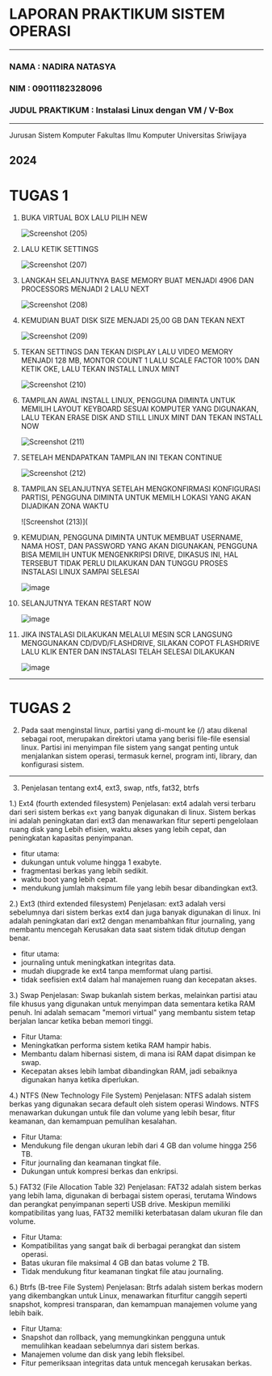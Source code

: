 # LAPORAN PRAKTIKUM SISTEM OPERASI
---
### NAMA : NADIRA NATASYA
### NIM : 09011182328096
### JUDUL PRAKTIKUM : Instalasi Linux dengan VM / V-Box
---
Jurusan Sistem Komputer
Fakultas Ilmu Komputer 
Universitas Sriwijaya 

2024
---

# TUGAS 1
1. BUKA VIRTUAL BOX LALU PILIH NEW
   
   ![Screenshot (205)](https://github.com/NADIRANTS/SISTEM-OPERASI/blob/main/File/364189511-30256a0c-de75-461d-b982-8740a6bba135.png)
  

2. LALU KETIK SETTINGS
 
   ![Screenshot (207)](https://github.com/NADIRANTS/SISTEM-OPERASI/blob/main/File/364189653-d231600d-8e2e-403f-acfa-a01789ee3489.png)


3. LANGKAH SELANJUTNYA BASE MEMORY BUAT MENJADI 4906 DAN 
PROCESSORS MENJADI 2 LALU NEXT

   ![Screenshot (208)](https://github.com/NADIRANTS/SISTEM-OPERASI/blob/main/File/364189865-54c0a9cd-569b-4f56-8932-5eed69249031.png)

   
4. KEMUDIAN BUAT DISK SIZE MENJADI 25,00 GB DAN TEKAN NEXT

    ![Screenshot (209)](https://github.com/NADIRANTS/SISTEM-OPERASI/blob/main/File/364190160-c99239eb-8531-4aad-96b2-2fdc988bbea2.png)


5. TEKAN SETTINGS DAN TEKAN DISPLAY LALU VIDEO MEMORY MENJADI 128 MB, MONTOR COUNT 1 LALU SCALE FACTOR 100% DAN KETIK OKE, LALU TEKAN INSTALL LINUX MINT

    ![Screenshot (210)](https://github.com/NADIRANTS/SISTEM-OPERASI/blob/main/File/364191202-54d2bc76-7c7b-41d9-b6a7-f122869888e1.png)


6. TAMPILAN AWAL INSTALL LINUX, PENGGUNA DIMINTA UNTUK MEMILIH LAYOUT KEYBOARD SESUAI KOMPUTER YANG DIGUNAKAN, LALU TEKAN ERASE DISK AND STILL LINUX MINT DAN TEKAN INSTALL NOW

    ![Screenshot (211)](https://github.com/NADIRANTS/SISTEM-OPERASI/blob/main/File/364191910-016081b6-53bd-4310-b90c-573650fcefa0.png)


7. SETELAH MENDAPATKAN TAMPILAN INI TEKAN CONTINUE

   ![Screenshot (212)](https://github.com/NADIRANTS/SISTEM-OPERASI/blob/main/File/364192249-1e2e0ac9-fdd0-4535-acee-9cb578e4e6ec.png)


8. TAMPILAN SELANJUTNYA SETELAH MENGKONFIRMASI KONFIGURASI PARTISI, PENGGUNA DIMINTA UNTUK MEMILH LOKASI YANG AKAN DIJADIKAN ZONA WAKTU

   ![Screenshot (213)](


9. KEMUDIAN, PENGGUNA DIMINTA UNTUK MEMBUAT USERNAME, NAMA HOST, DAN PASSWORD YANG AKAN DIGUNAKAN, PENGGUNA BISA MEMILIH UNTUK MENGENKRIPSI DRIVE, DIKASUS INI, HAL TERSEBUT TIDAK PERLU DILAKUKAN DAN TUNGGU PROSES INSTALASI LINUX SAMPAI SELESAI

    ![image](https://github.com/user-attachments/assets/edb51c40-2399-45c0-84ab-1a9da690feea)


10. SELANJUTNYA TEKAN RESTART NOW

    ![image](https://github.com/user-attachments/assets/ad5a4416-9c5e-489d-8614-fd73e9de6345)


11. JIKA INSTALASI DILAKUKAN MELALUI MESIN SCR LANGSUNG MENGGUNAKAN CD/DVD/FLASHDRIVE, SILAKAN COPOT FLASHDRIVE LALU KLIK ENTER DAN INSTALASI TELAH SELESAI DILAKUKAN

    ![image](https://github.com/user-attachments/assets/f3c03e7e-ab90-4446-aca4-62672b2f197d)

---

# TUGAS 2
2. Pada saat menginstal linux, partisi yang di-mount ke (/) atau dikenal sebagai 
root, merupakan direktori utama yang berisi file-file esensial linux. Partisi ini 
menyimpan file sistem yang sangat penting untuk menjalankan sistem operasi, 
termasuk kernel, program inti, library, dan konfigurasi sistem.

---

3. Penjelasan tentang ext4, ext3, swap, ntfs, fat32, btrfs

1.) Ext4 (fourth extended filesystem)
Penjelasan: ext4 adalah versi terbaru dari seri sistem berkas `ext` yang banyak 
digunakan di linux.
Sistem berkas ini adalah peningkatan dari ext3 dan menawarkan fitur seperti 
pengelolaan ruang disk yang
Lebih efisien, waktu akses yang lebih cepat, dan peningkatan kapasitas 
penyimpanan.
- fitur utama:
- dukungan untuk volume hingga 1 exabyte.
- fragmentasi berkas yang lebih sedikit.
- waktu boot yang lebih cepat.
- mendukung jumlah maksimum file yang lebih besar dibandingkan ext3.
  
2.) Ext3 (third extended filesystem)
Penjelasan: ext3 adalah versi sebelumnya dari sistem berkas ext4 dan juga 
banyak digunakan di linux.
Ini adalah peningkatan dari ext2 dengan menambahkan fitur journaling, yang 
membantu mencegah
Kerusakan data saat sistem tidak ditutup dengan benar.
- fitur utama:
- journaling untuk meningkatkan integritas data.
- mudah diupgrade ke ext4 tanpa memformat ulang partisi.
- tidak seefisien ext4 dalam hal manajemen ruang dan kecepatan akses.
  
3.) Swap
Penjelasan: Swap bukanlah sistem berkas, melainkan partisi atau file khusus yang 
digunakan untuk
menyimpan data sementara ketika RAM penuh. Ini adalah semacam "memori 
virtual" yang membantu
sistem tetap berjalan lancar ketika beban memori tinggi.
- Fitur Utama:
- Meningkatkan performa sistem ketika RAM hampir habis.
- Membantu dalam hibernasi sistem, di mana isi RAM dapat disimpan ke swap.
- Kecepatan akses lebih lambat dibandingkan RAM, jadi sebaiknya digunakan 
hanya ketika
diperlukan.

4.) NTFS (New Technology File System)
Penjelasan: NTFS adalah sistem berkas yang digunakan secara default oleh sistem 
operasi Windows.
NTFS menawarkan dukungan untuk file dan volume yang lebih besar, fitur 
keamanan, dan kemampuan
pemulihan kesalahan.
- Fitur Utama:
- Mendukung file dengan ukuran lebih dari 4 GB dan volume hingga 256 TB.
- Fitur journaling dan keamanan tingkat file.
- Dukungan untuk kompresi berkas dan enkripsi.
  
5.) FAT32 (File Allocation Table 32)
Penjelasan: FAT32 adalah sistem berkas yang lebih lama, digunakan di berbagai 
sistem operasi,
terutama Windows dan perangkat penyimpanan seperti USB drive. Meskipun 
memiliki kompatibilitas
yang luas, FAT32 memiliki keterbatasan dalam ukuran file dan volume.
- Fitur Utama:
- Kompatibilitas yang sangat baik di berbagai perangkat dan sistem operasi.
- Batas ukuran file maksimal 4 GB dan batas volume 2 TB.
- Tidak mendukung fitur keamanan tingkat file atau journaling.
  
6.) Btrfs (B-tree File System)
Penjelasan: Btrfs adalah sistem berkas modern yang dikembangkan untuk Linux, 
menawarkan fiturfitur canggih seperti snapshot, kompresi transparan, dan 
kemampuan manajemen volume yang lebih baik.
- Fitur Utama:
- Snapshot dan rollback, yang memungkinkan pengguna untuk memulihkan 
keadaan sebelumnya dari
sistem berkas.
- Manajemen volume dan disk yang lebih fleksibel.
- Fitur pemeriksaan integritas data untuk mencegah kerusakan berkas.

